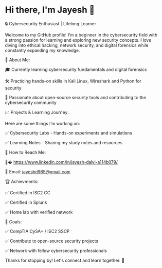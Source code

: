 # Hi there, I'm Jayesh 👋

🔒 Cybersecurity Enthusiast | Lifelong Learner

Welcome to my GitHub profile! I'm a beginner in the cybersecurity field with a strong passion for learning and exploring new security concepts. I love diving into ethical hacking, network security, and digital forensics while constantly expanding my knowledge.

🌟 About Me:

🎓 Currently learning cybersecurity fundamentals and digital forensics

🛠️ Practicing hands-on skills in Kali Linux, Wireshark and Python for security

🎨 Passionate about open-source security tools and contributing to the cybersecurity community

📈 Projects & Learning Journey:

Here are some things I’m working on:

✅ Cybersecurity Labs - Hands-on experiments and simulations

✅ Learning Notes - Sharing my study notes and resources

📝 How to Reach Me:

👨‍� https://www.linkedin.com/in/jayesh-dalvi-a114b079/

📧 Email: jayeshd965@gmail.com

🏆 Achievments:

✅ Certified in ISC2 CC

✅ Certified in Splunk

✅ Home lab with verified network

🎯 Goals:

✅ CompTIA CySA+ / ISC2 SSCP

✅ Contribute to open-source security projects

✅ Network with fellow cybersecurity professionals

Thanks for stopping by! Let's connect and learn together. 🚀

>
